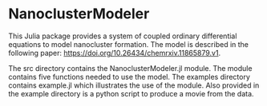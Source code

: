 # NanoclusterModeler

This Julia package provides a system of coupled ordinary differential equations to model nanocluster formation. The model is described in the following paper: https://doi.org/10.26434/chemrxiv.11865879.v1.

The src directory contains the NanoclusterModeler.jl module. The module contains five functions needed to use the model. The examples directory contains example.jl which illustrates the use of the module. Also provided in the example directory is a python script to produce a movie from the data.
